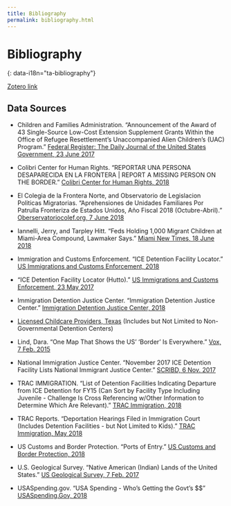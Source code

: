 ```yaml
---
title: Bibliography
permalink: bibliography.html
---
```


# Bibliography
{: data-i18n="ta-bibliography"}

[Zotero link](https://www.zotero.org/groups/2199147/hummingbird/i)

## Data Sources

* Children and Families Administration. “Announcement of the Award of 43 Single-Source Low-Cost Extension Supplement Grants Within the Office of Refugee Resettlement’s Unaccompanied Alien Children’s (UAC) Program.” [Federal Register: The Daily Journal of the United States Government, 23 June 2017](https://www.federalregister.gov/documents/2017/06/23/2017-13081/announcement-of-the-award-of-43-single-source-low-cost-extension-supplement-grants-within-the-office)

* Colibri Center for Human Rights. “REPORTAR UNA PERSONA DESAPARECIDA EN LA FRONTERA \| REPORT A MISSING PERSON ON THE BORDER.” [Colibri Center for Human Rights, 2018](http://www.colibricenter.org/report-a-missing-border-crosser/)

  
* El Colegia de la Frontera Norte, and Observatorio de Legislacion Politicas Migratorias. “Aprehensiones de Unidades Familiares Por Patrulla Fronteriza de Estados Unidos, Año Fiscal 2018 (Octubre-Abril).” [Oberservatoriocolef.org, 7 June 2018](http://observatoriocolef.org/?mapas=aprehensiones-de-unidades-familiares-por-patrulla-fronteriza-de-estados-unidos-ano-fiscal-2018-octubre-abril)

* Iannelli, Jerry, and Tarpley Hitt. “Feds Holding 1,000 Migrant Children at Miami-Area Compound, Lawmaker Says.” [Miami New Times, 18 June 2018](http://www.miaminewtimes.com/news/1000-migrant-children-held-in-homestead-florida-wasserman-schultz-says-10451472)

* Immigration and Customs Enforcement. “ICE Detention Facility Locator.” [US Immigrations and Customs Enforcement, 2018](https://www.ice.gov/detention-facilities)

* “ICE Detention Facility Locator (Hutto).” [US Immigrations and Customs Enforcement, 23 May 2017](https://www.ice.gov/detention-facility/t-don-hutto-residential-center)

* Immigration Detention Justice Center. “Immigration Detention Justice Center.” [Immigration Detention Justice Center, 2018](http://www.immigrationdetention.org) 

* [Licensed Childcare Providers, Texas](http://www.dfps.state.tx.us/child_care/search_texas_child_care/ppFacilitySearchResults.asp?res_Care_Flag=T&btn_facDCSearch=Search&pagenum=26) (Includes but Not Limited to Non-Governmental Detention Centers)

* Lind, Dara. “One Map That Shows the US’ ‘Border’ Is Everywhere.” [Vox, 7 Feb. 2015](https://www.vox.com/2015/2/7/7993273/border-port-map)

* National Immigration Justice Center. “November 2017 ICE Detention Facility Lists National Immigrant Justice Center.” [SCRIBD, 6 Nov. 2017](https://www.scribd.com/document/373733514/November-2017-ICE-Detention-Facility-Lists#from_embed)

* TRAC IMMIGRATION. “List of Detention Facilities Indicating Departure from ICE Detention for FY15 (Can Sort by Facility Type Including Juvenile - Challenge Is Cross Referencing w/Other Information to Determine Which Are Relevant).” [TRAC Immigration, 2018](http://trac.syr.edu/immigration/detention/exit.shtml)

* TRAC Reports. “Deportation Hearings Filed in Immigration Court (Includes Detention Facilities - but Not Limited to Kids).” [TRAC Immigration, May 2018](http://trac.syr.edu/phptools/immigration/charges/deport_filing_charge.php)

* US Customs and Border Protection. “Ports of Entry.” [US Customs and Border Protection, 2018](https://www.cbp.gov/contact/ports)

* U.S. Geological Survey. “Native American (Indian) Lands of the United States.” [US Geological Survey, 7 Feb. 2017](https://nationalmap.gov/small_scale/atlasftp.html#indlanp)

* USASpending.gov. “USA Spending - Who’s Getting the Govt’s $$” [USASpending.Gov, 2018](https://www.usaspending.gov/#/search)
